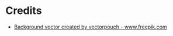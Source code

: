 # Credits

* <a href="https://www.freepik.com/free-photos-vectors/background">Background vector created by vectorpouch - www.freepik.com</a><br/>